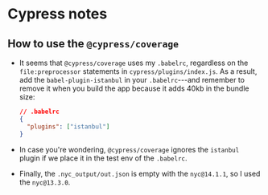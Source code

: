 # Cypress notes
## How to use the `@cypress/coverage`

- It seems that `@cypress/coverage` uses my `.babelrc`, regardless on the `file:preprocessor` statements in `cypress/plugins/index.js`. As a result, add the `babel-plugin-istanbul` in your `.babelrc`---and remember to remove it when you build the app because it adds 40kb in the bundle size:

  ```json
  // .babelrc
  {
    "plugins": ["istanbul"]
  }
  ```

- In case you're wondering, `@cypress/coverage` ignores the `istanbul` plugin if we place it in the test env of the `.babelrc`.
- Finally, the `.nyc_output/out.json` is empty with the `nyc@14.1.1`, so I used the `nyc@13.3.0`.
